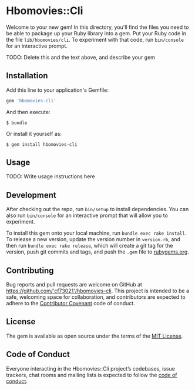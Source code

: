 # Hbomovies::Cli

Welcome to your new gem! In this directory, you'll find the files you need to be able to package up your Ruby library into a gem. Put your Ruby code in the file `lib/hbomovies/cli`. To experiment with that code, run `bin/console` for an interactive prompt.

TODO: Delete this and the text above, and describe your gem

## Installation

Add this line to your application's Gemfile:

```ruby
gem 'hbomovies-cli'
```

And then execute:

    $ bundle

Or install it yourself as:

    $ gem install hbomovies-cli

## Usage

TODO: Write usage instructions here

## Development

After checking out the repo, run `bin/setup` to install dependencies. You can also run `bin/console` for an interactive prompt that will allow you to experiment.

To install this gem onto your local machine, run `bundle exec rake install`. To release a new version, update the version number in `version.rb`, and then run `bundle exec rake release`, which will create a git tag for the version, push git commits and tags, and push the `.gem` file to [rubygems.org](https://rubygems.org).

## Contributing

Bug reports and pull requests are welcome on GitHub at https://github.com/'cf73021'/hbomovies-cli. This project is intended to be a safe, welcoming space for collaboration, and contributors are expected to adhere to the [Contributor Covenant](http://contributor-covenant.org) code of conduct.

## License

The gem is available as open source under the terms of the [MIT License](https://opensource.org/licenses/MIT).

## Code of Conduct

Everyone interacting in the Hbomovies::Cli project’s codebases, issue trackers, chat rooms and mailing lists is expected to follow the [code of conduct](https://github.com/'cf73021'/hbomovies-cli/blob/master/CODE_OF_CONDUCT.md).
